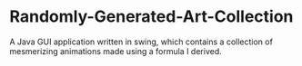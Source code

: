 # Randomly-Generated-Art-Collection
A Java GUI application written in swing, which contains a collection of mesmerizing animations made using a formula I derived.
